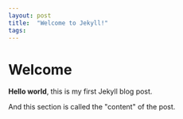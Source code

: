 ```yaml
---
layout: post
title:  "Welcome to Jekyll!"
tags: 
---
```


# Welcome

**Hello world**, this is my first Jekyll blog post.

And this section is called the "content" of the post.